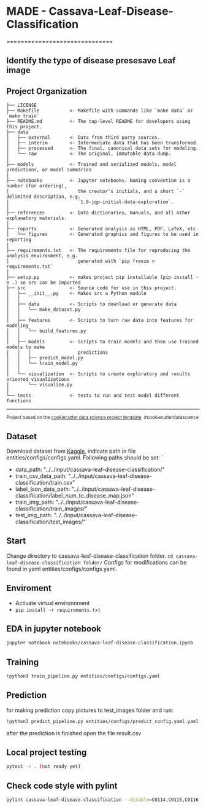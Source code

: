 # MADE - Cassava-Leaf-Disease-Classification

==============================

## Identify the type of disease presesave Leaf image

Project Organization
------------

    ├── LICENSE
    ├── Makefile           <- Makefile with commands like `make data` or `make train`
    ├── README.md          <- The top-level README for developers using this project.
    ├── data
    │   ├── external       <- Data from third party sources.
    │   ├── interim        <- Intermediate data that has been transformed.
    │   ├── processed      <- The final, canonical data sets for modeling.
    │   └── raw            <- The original, immutable data dump.
    │
    ├── models             <- Trained and serialized models, model predictions, or model summaries
    │
    ├── notebooks          <- Jupyter notebooks. Naming convention is a number (for ordering),
    │                         the creator's initials, and a short `-` delimited description, e.g.
    │                         `1.0-jqp-initial-data-exploration`.
    │
    ├── references         <- Data dictionaries, manuals, and all other explanatory materials.
    │
    ├── reports            <- Generated analysis as HTML, PDF, LaTeX, etc.
    │   └── figures        <- Generated graphics and figures to be used in reporting
    │
    ├── requirements.txt   <- The requirements file for reproducing the analysis environment, e.g.
    │                         generated with `pip freeze > requirements.txt`
    │
    ├── setup.py           <- makes project pip installable (pip install -e .) so src can be imported
    ├── src                <- Source code for use in this project.
    │   ├── __init__.py    <- Makes src a Python module
    │   │
    │   ├── data           <- Scripts to download or generate data
    │   │   └── make_dataset.py
    │   │
    │   ├── features       <- Scripts to turn raw data into features for modeling
    │   │   └── build_features.py
    │   │
    │   ├── models         <- Scripts to train models and then use trained models to make
    │   │   │                 predictions
    │   │   ├── predict_model.py
    │   │   └── train_model.py
    │   │
    │   └── visualization  <- Scripts to create exploratory and results oriented visualizations
    │       └── visualize.py
    │
    └── tests              <- tests to run and test model different functions


--------

<p><small>Project based on the <a target="_blank" href="https://drivendata.github.io/cookiecutter-data-science/">cookiecutter data science project template</a>. #cookiecutterdatascience</small></p>


## Dataset
Download dataset from [Kaggle](https://www.kaggle.com/c/cassava-leaf-disease-classification/data), indicate path in file entities/configs/configs.yaml.
Following paths should be set:
`
* data_path: "../../input/cassava-leaf-disease-classification/"
* train_csv_data_path: "../../input/cassava-leaf-disease-classification/train.csv"
* label_json_data_path: "../../input/cassava-leaf-disease-classification/label_num_to_disease_map.json"
* train_img_path: "../../input/cassava-leaf-disease-classification/train_images/"
* test_img_path: "../../input/cassava-leaf-disease-classification/test_images/"`

## Start
Change directory to cassava-leaf-disease-classification folder.
`cd cassava-leaf-disease-classification folder/`
Configs for modifications can be found in yaml entities/configs/configs.yaml.

## Enviroment
* Activate virtual environnment
* `pip install -r requirements.txt`

## EDA in jupyter notebook
```bash
jupyter notebook notebooks/cassava-leaf-disease-classification.ipynb
```

## Training

```bash
!python3 train_pipeline.py entities/configs/configs.yaml
```

## Prediction
for making prediction copy pictures to test_images folder and run:
```bash
!python3 predict_pipeline.py entities/configs/predict_config.yaml.yaml
```
after the prediction is finished open the file result.csv

## Local project testing
```bash
pytest -v . (not ready yet)
```

## Check code style with pylint
```bash
pylint cassava-leaf-disease-classification --disable=C0114,C0115,C0116 --fail-under=7.0 (not ready yet)
```
